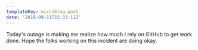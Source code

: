 ```yaml
---
templateKey: microblog-post
date: '2018-09-11T15:33:11Z'
---
```


Today's outage is making me realize how much I rely on GitHub to get work done. Hope the folks working on this incident are doing okay.

